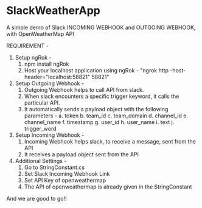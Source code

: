 # SlackWeatherApp

A simple demo of Slack INCOMING WEBHOOK and OUTGOING WEBHOOK, with OpenWeatherMap API

REQUIREMENT -
1. Setup ngRok -
	1. npm install ngRok
	2. Host your localhost application using ngRok - "ngrok http -host-header="localhost:58821" 58821"
2. Setup Outgoing Webhook  -
	1. Outgoing Webhook helps to call API from slack. 
	2. When slack encounters a specific trigger keyword, it calls the particular API.
	3. It automatically sends a payload object with the following parameters -
		a. token
		b. team_id
		c. team_domain
		d. channel_id
		e. channel_name
		f. timestamp
		g. user_id
		h. user_name
		i. text
		j. trigger_word
3. Setup Incoming Webhook  -
	1. Incoming Webhook helps slack, to receive a message, sent from the API
	2. It receives a payload object sent from the API
4. Additional Settings -
	1. Go to StringConstant.cs
	2. Set Slack Incoming Webhook Link
	3. Set API Key of openweathermap
	4. The API of openweathermap is already given in the StringConstant

And we are good to go!!
